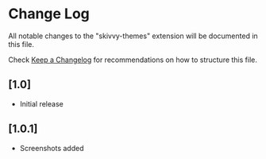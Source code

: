 # Change Log

All notable changes to the "skivvy-themes" extension will be documented in this file.

Check [Keep a Changelog](http://keepachangelog.com/) for recommendations on how to structure this file.

## [1.0]

- Initial release

## [1.0.1]

- Screenshots added